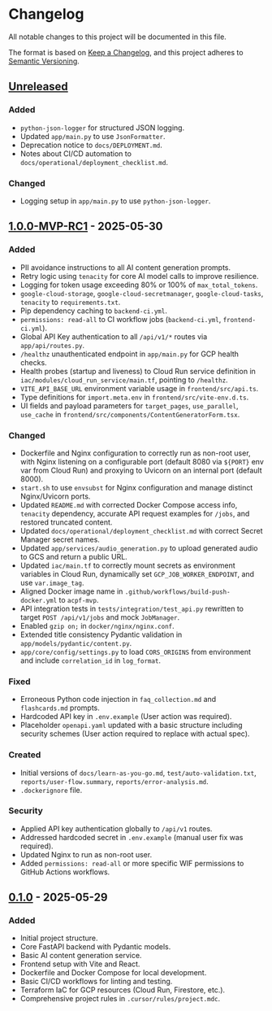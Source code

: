 # Changelog

All notable changes to this project will be documented in this file.

The format is based on [Keep a Changelog](https://keepachangelog.com/en/1.0.0/),
and this project adheres to [Semantic Versioning](https://semver.org/spec/v2.0.0.html).

## [Unreleased]
### Added
- `python-json-logger` for structured JSON logging.
- Updated `app/main.py` to use `JsonFormatter`.
- Deprecation notice to `docs/DEPLOYMENT.md`.
- Notes about CI/CD automation to `docs/operational/deployment_checklist.md`.

### Changed
- Logging setup in `app/main.py` to use `python-json-logger`.

## [1.0.0-MVP-RC1] - 2025-05-30 
### Added
- PII avoidance instructions to all AI content generation prompts.
- Retry logic using `tenacity` for core AI model calls to improve resilience.
- Logging for token usage exceeding 80% or 100% of `max_total_tokens`.
- `google-cloud-storage`, `google-cloud-secretmanager`, `google-cloud-tasks`, `tenacity` to `requirements.txt`.
- Pip dependency caching to `backend-ci.yml`.
- `permissions: read-all` to CI workflow jobs (`backend-ci.yml`, `frontend-ci.yml`).
- Global API Key authentication to all `/api/v1/*` routes via `app/api/routes.py`.
- `/healthz` unauthenticated endpoint in `app/main.py` for GCP health checks.
- Health probes (startup and liveness) to Cloud Run service definition in `iac/modules/cloud_run_service/main.tf`, pointing to `/healthz`.
- `VITE_API_BASE_URL` environment variable usage in `frontend/src/api.ts`.
- Type definitions for `import.meta.env` in `frontend/src/vite-env.d.ts`.
- UI fields and payload parameters for `target_pages`, `use_parallel`, `use_cache` in `frontend/src/components/ContentGeneratorForm.tsx`.

### Changed
- Dockerfile and Nginx configuration to correctly run as non-root user, with Nginx listening on a configurable port (default 8080 via `${PORT}` env var from Cloud Run) and proxying to Uvicorn on an internal port (default 8000).
- `start.sh` to use `envsubst` for Nginx configuration and manage distinct Nginx/Uvicorn ports.
- Updated `README.md` with corrected Docker Compose access info, `tenacity` dependency, accurate API request examples for `/jobs`, and restored truncated content.
- Updated `docs/operational/deployment_checklist.md` with correct Secret Manager secret names.
- Updated `app/services/audio_generation.py` to upload generated audio to GCS and return a public URL.
- Updated `iac/main.tf` to correctly mount secrets as environment variables in Cloud Run, dynamically set `GCP_JOB_WORKER_ENDPOINT`, and use `var.image_tag`.
- Aligned Docker image name in `.github/workflows/build-push-docker.yml` to `acpf-mvp`.
- API integration tests in `tests/integration/test_api.py` rewritten to target `POST /api/v1/jobs` and mock `JobManager`.
- Enabled `gzip on;` in `docker/nginx/nginx.conf`.
- Extended title consistency Pydantic validation in `app/models/pydantic/content.py`.
- `app/core/config/settings.py` to load `CORS_ORIGINS` from environment and include `correlation_id` in `log_format`.

### Fixed
- Erroneous Python code injection in `faq_collection.md` and `flashcards.md` prompts.
- Hardcoded API key in `.env.example` (User action was required).
- Placeholder `openapi.yaml` updated with a basic structure including security schemes (User action required to replace with actual spec).

### Created
- Initial versions of `docs/learn-as-you-go.md`, `test/auto-validation.txt`, `reports/user-flow.summary`, `reports/error-analysis.md`.
- `.dockerignore` file.

### Security
- Applied API key authentication globally to `/api/v1` routes.
- Addressed hardcoded secret in `.env.example` (manual user fix was required).
- Updated Nginx to run as non-root user.
- Added `permissions: read-all` or more specific WIF permissions to GitHub Actions workflows.

## [0.1.0] - 2025-05-29
### Added
- Initial project structure.
- Core FastAPI backend with Pydantic models.
- Basic AI content generation service.
- Frontend setup with Vite and React.
- Dockerfile and Docker Compose for local development.
- Basic CI/CD workflows for linting and testing.
- Terraform IaC for GCP resources (Cloud Run, Firestore, etc.).
- Comprehensive project rules in `.cursor/rules/project.mdc`.

[Unreleased]: https://github.com/your-repo/ai-content-factory/compare/v1.0.0-MVP-RC1...HEAD
[1.0.0-MVP-RC1]: https://github.com/your-repo/ai-content-factory/compare/v0.1.0...v1.0.0-MVP-RC1
[0.1.0]: https://github.com/your-repo/ai-content-factory/tree/v0.1.0
